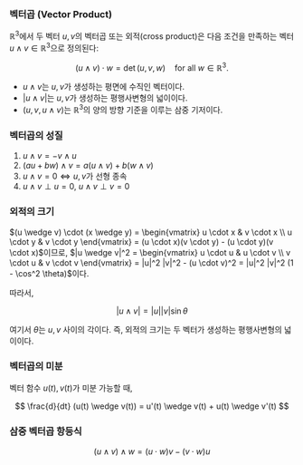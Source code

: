 ### 벡터곱 (Vector Product)

$\mathbb{R}^3$에서 두 벡터 $u, v$의 벡터곱 또는 외적(cross product)은 다음 조건을 만족하는 벡터 $u \wedge v \in \mathbb{R}^3$으로 정의된다:

$$
(u \wedge v) \cdot w = \det(u, v, w) \quad \text{for all } w \in \mathbb{R}^3.
$$

* $u \wedge v$는 $u, v$가 생성하는 평면에 수직인 벡터이다.
* $|u \wedge v|$는 $u, v$가 생성하는 평행사변형의 넓이이다.
* $(u, v, u \wedge v)$는 $\mathbb{R}^3$의 양의 방향 기준을 이루는 삼중 기저이다.

### 벡터곱의 성질

1.  $u \wedge v = -v \wedge u$
2. $(au + bw) \wedge v = a(u \wedge v) + b(w \wedge v)$
3. $u \wedge v = 0 \iff u, v$가 선형 종속
4. $u \wedge v \perp u = 0$, $u \wedge v \perp v=0$

### 외적의 크기
$(u \wedge v) \cdot (x \wedge y) = \begin{vmatrix} u \cdot x & v \cdot x \\ u \cdot y & v \cdot y \end{vmatrix} = (u \cdot x)(v \cdot y) - (u \cdot y)(v \cdot x)$이므로, $|u \wedge v|^2 = \begin{vmatrix} u \cdot u & u \cdot v \\ v \cdot u & v \cdot v \end{vmatrix} = |u|^2 |v|^2 - (u \cdot v)^2 = |u|^2 |v|^2 (1 - \cos^2 \theta)$이다.

따라서,

$$
|u \wedge v| = |u||v| \sin \theta
$$

여기서 $\theta$는 $u, v$ 사이의 각이다. 즉, 외적의 크기는 두 벡터가 생성하는 평행사변형의 넓이이다.

### 벡터곱의 미분

벡터 함수 $u(t), v(t)$가 미분 가능할 때,

$$
\frac{d}{dt} (u(t) \wedge v(t)) = u'(t) \wedge v(t) + u(t) \wedge v'(t)
$$

### 삼중 벡터곱 항등식

$$
(u \wedge v) \wedge w = (u \cdot w)v - (v \cdot w)u
$$
